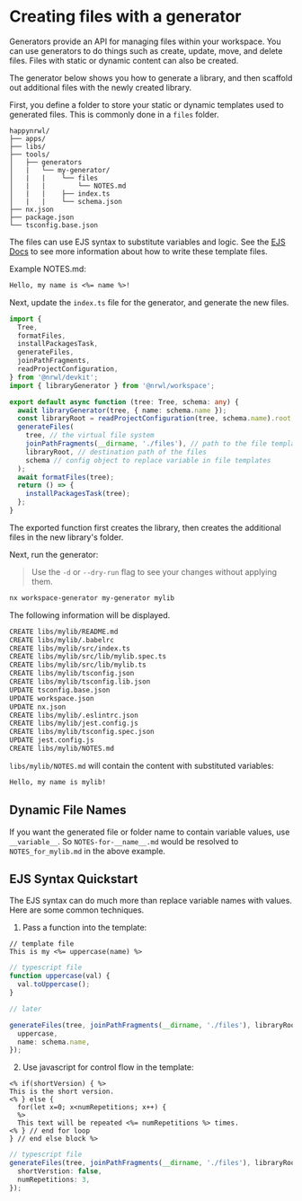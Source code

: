 # Creating files with a generator

Generators provide an API for managing files within your workspace. You can use generators to do things such as create, update, move, and delete files. Files with static or dynamic content can also be created.

The generator below shows you how to generate a library, and then scaffold out additional files with the newly created library.

First, you define a folder to store your static or dynamic templates used to generated files. This is commonly done in a `files` folder.

```treeview
happynrwl/
├── apps/
├── libs/
├── tools/
│   ├── generators
│   |   └── my-generator/
│   |   |    └── files
│   |   |        └── NOTES.md
│   |   |    ├── index.ts
│   |   |    └── schema.json
├── nx.json
├── package.json
└── tsconfig.base.json
```

The files can use EJS syntax to substitute variables and logic. See the [EJS Docs](https://ejs.co/) to see more information about how to write these template files.

Example NOTES.md:

```md
Hello, my name is <%= name %>!
```

Next, update the `index.ts` file for the generator, and generate the new files.

```typescript
import {
  Tree,
  formatFiles,
  installPackagesTask,
  generateFiles,
  joinPathFragments,
  readProjectConfiguration,
} from '@nrwl/devkit';
import { libraryGenerator } from '@nrwl/workspace';

export default async function (tree: Tree, schema: any) {
  await libraryGenerator(tree, { name: schema.name });
  const libraryRoot = readProjectConfiguration(tree, schema.name).root;
  generateFiles(
    tree, // the virtual file system
    joinPathFragments(__dirname, './files'), // path to the file templates
    libraryRoot, // destination path of the files
    schema // config object to replace variable in file templates
  );
  await formatFiles(tree);
  return () => {
    installPackagesTask(tree);
  };
}
```

The exported function first creates the library, then creates the additional files in the new library's folder.

Next, run the generator:

> Use the `-d` or `--dry-run` flag to see your changes without applying them.

```bash
nx workspace-generator my-generator mylib
```

The following information will be displayed.

```bash
CREATE libs/mylib/README.md
CREATE libs/mylib/.babelrc
CREATE libs/mylib/src/index.ts
CREATE libs/mylib/src/lib/mylib.spec.ts
CREATE libs/mylib/src/lib/mylib.ts
CREATE libs/mylib/tsconfig.json
CREATE libs/mylib/tsconfig.lib.json
UPDATE tsconfig.base.json
UPDATE workspace.json
UPDATE nx.json
CREATE libs/mylib/.eslintrc.json
CREATE libs/mylib/jest.config.js
CREATE libs/mylib/tsconfig.spec.json
UPDATE jest.config.js
CREATE libs/mylib/NOTES.md
```

`libs/mylib/NOTES.md` will contain the content with substituted variables:

```md
Hello, my name is mylib!
```

## Dynamic File Names

If you want the generated file or folder name to contain variable values, use `__variable__`. So `NOTES-for-__name__.md` would be resolved to `NOTES_for_mylib.md` in the above example.

## EJS Syntax Quickstart

The EJS syntax can do much more than replace variable names with values. Here are some common techniques.

1. Pass a function into the template:

```
// template file
This is my <%= uppercase(name) %>
```

```ts
// typescript file
function uppercase(val) {
  val.toUppercase();
}

// later

generateFiles(tree, joinPathFragments(__dirname, './files'), libraryRoot, {
  uppercase,
  name: schema.name,
});
```

2. Use javascript for control flow in the template:

```
<% if(shortVersion) { %>
This is the short version.
<% } else {
  for(let x=0; x<numRepetitions; x++) {
  %>
  This text will be repeated <%= numRepetitions %> times.
<% } // end for loop
} // end else block %>
```

```ts
// typescript file
generateFiles(tree, joinPathFragments(__dirname, './files'), libraryRoot, {
  shortVerstion: false,
  numRepetitions: 3,
});
```
